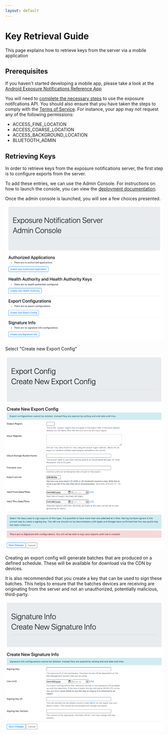 ```yaml
---
layout: default
---
```


# Key Retrieval Guide

This page explains how to retrieve keys from the server via a mobile application

## Prerequisites

If you haven't started developing a mobile app, please take a look at the
[Android Exposure Notifications Reference App](https://github.com/google/exposure-notifications-android)

You will need to
[complete the necessary steps](https://support.google.com/googleplay/android-developer/contact/expo_notif_api)
to use the exposure notifcations API. You should also ensure that you have
taken the steps to comply with the
[Terms of Service](https://blog.google/documents/72/Exposure_Notifications_Service_Additional_Terms.pdf).
For instance, your app may not request any of the following permissions:
  * ACCESS_FINE_LOCATION
  * ACCESS_COARSE_LOCATION
  * ACCESS_BACKGROUND_LOCATION
  * BLUETOOTH_ADMIN

## Retrieving Keys

In order to retrieve keys from the exposure notifications server, the first
step is to configure exports from the server.

To add these entries, we can use the Admin Console. For instructions on how to
launch the console, you can view the
[deployment documentation](/getting-started/deploying#configuring-the-server).

Once the admin console is launched, you will see a few choices presented.

![](../images/admin_console_landing.png)

Select "Create new Export Config"

![](../images/admin_console_create_new_export_config.png)

Creating an export config will generate batches that are produced on a
defined schedule. These will be available for download via the CDN by devices.

It is also recommended that you create a key that can be used to sign these
batches. This helps to ensure that the batches devices are receiving are
originating from the server and not an unauthorized, potentially malicious,
third-party.

![](../images/admin_console_create_new_signature_info.png)
